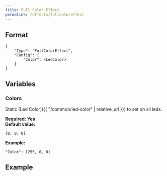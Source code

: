 ```yaml
---
title: Full Color Effect
permalink: /effects/fullcoloreffect
---
```


## Format

~~~
{
    "Type": "FullColorEffect",
    "Config": {
        "Color": <LedColor>
    }
}
~~~

## Variables

### Colors
<div class="variable-block" markdown="block">

Static [Led Color]({{ "/common/led-color" | relative_url }}) to set on all leds.

**Required:** **Yes**<br>
**Default value:**
~~~
[0, 0, 0]
~~~
**Example:**
~~~
"Color": [255, 0, 0]
~~~

</div>

## Example

~~~
~~~